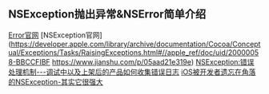 ## NSException抛出异常&NSError简单介绍


 













[Error官网](https://developer.apple.com/library/archive/documentation/Cocoa/Conceptual/ErrorHandlingCocoa/ErrorHandling/ErrorHandling.html#//apple_ref/doc/uid/TP40001806)
[NSException官网](https://developer.apple.com/library/archive/documentation/Cocoa/Conceptual/Exceptions/Tasks/RaisingExceptions.html#//apple_ref/doc/uid/20000058-BBCCFIBF
https://www.jianshu.com/p/05aad21e319e)
[NSException:错误处理机制---调试中以及上架后的产品如何收集错误日志](https://blog.csdn.net/lcl130/article/details/41891273)
[iOS被开发者遗忘在角落的NSException-其实它很强大](https://www.jianshu.com/p/05aad21e319e)